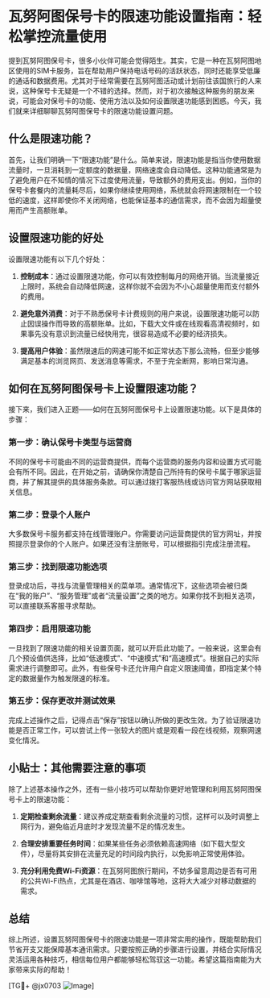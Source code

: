 # 瓦努阿图保号卡的限速功能设置指南：轻松掌控流量使用

提到瓦努阿图保号卡，很多小伙伴可能会觉得陌生。其实，它是一种在瓦努阿图地区使用的SIM卡服务，旨在帮助用户保持电话号码的活跃状态，同时还能享受低廉的通话和数据费用。尤其对于经常需要在瓦努阿图活动或计划前往该国旅行的人来说，这种保号卡无疑是一个不错的选择。然而，对于初次接触这种服务的朋友来说，可能会对保号卡的功能、使用方法以及如何设置限速功能感到困惑。今天，我们就来详细聊聊瓦努阿图保号卡的限速功能设置问题。

## 什么是限速功能？

首先，让我们明确一下“限速功能”是什么。简单来说，限速功能是指当你使用数据流量时，一旦消耗到一定额度的数据量，网络速度会自动降低。这种功能通常是为了避免用户在不知情的情况下过度使用流量，导致额外的费用支出。例如，当你的保号卡套餐内的流量耗尽后，如果你继续使用网络，系统就会将网速限制在一个较低的速度，这样即使你不关闭网络，也能保证基本的通信需求，而不会因为超量使用而产生高额账单。

## 设置限速功能的好处

设置限速功能有以下几个好处：

1. **控制成本**：通过设置限速功能，你可以有效控制每月的网络开销。当流量接近上限时，系统会自动降低网速，这样你就不会因为不小心超量使用而支付额外的费用。
   
2. **避免意外消费**：对于不熟悉保号卡计费规则的用户来说，设置限速功能可以防止因误操作而导致的高额账单。比如，下载大文件或在线观看高清视频时，如果事先没有意识到流量已经快用完，很容易造成不必要的经济损失。

3. **提高用户体验**：虽然限速后的网速可能不如正常状态下那么流畅，但至少能够满足基本的浏览网页、发送消息等需求，不至于完全断网，影响日常沟通。

## 如何在瓦努阿图保号卡上设置限速功能？

接下来，我们进入正题——如何在瓦努阿图保号卡上设置限速功能。以下是具体的步骤：

### 第一步：确认保号卡类型与运营商
不同的保号卡可能由不同的运营商提供，而每个运营商的服务内容和设置方式可能会有所不同。因此，在开始之前，请确保你清楚自己所持有的保号卡属于哪家运营商，并了解其提供的具体服务条款。可以通过拨打客服热线或访问官方网站获取相关信息。

### 第二步：登录个人账户
大多数保号卡服务都支持在线管理账户。你需要访问运营商提供的官方网址，并按照提示登录你的个人账户。如果还没有注册账号，可以根据指引完成注册流程。

### 第三步：找到限速功能选项
登录成功后，寻找与流量管理相关的菜单项。通常情况下，这些选项会被归类在“我的账户”、“服务管理”或者“流量设置”之类的地方。如果你找不到相关选项，可以直接联系客服寻求帮助。

### 第四步：启用限速功能
一旦找到了限速功能的相关设置页面，就可以开启此功能了。一般来说，这里会有几个预设值供选择，比如“低速模式”、“中速模式”和“高速模式”。根据自己的实际需求进行调整即可。此外，有些保号卡还允许用户自定义限速阈值，即指定某个特定的数据量作为触发限速的标准。

### 第五步：保存更改并测试效果
完成上述操作之后，记得点击“保存”按钮以确认所做的更改生效。为了验证限速功能是否正常工作，可以尝试上传一张较大的图片或是观看一段在线视频，观察网速变化情况。

## 小贴士：其他需要注意的事项

除了上述基本操作之外，还有一些小技巧可以帮助你更好地管理和利用瓦努阿图保号卡上的限速功能：

1. **定期检查剩余流量**：建议养成定期查看剩余流量的习惯，这样可以及时调整上网行为，避免临近月底时才发现流量不足的情况发生。

2. **合理安排重要任务时间**：如果某些任务必须依赖高速网络（如下载大型文件），尽量将其安排在流量充足的时间段内执行，以免影响正常使用体验。

3. **充分利用免费Wi-Fi资源**：在瓦努阿图旅行期间，不妨多留意周边是否有可用的公共Wi-Fi热点，尤其是在酒店、咖啡馆等地，这将大大减少对移动数据的需求。

## 总结

综上所述，设置瓦努阿图保号卡的限速功能是一项非常实用的操作，既能帮助我们节省开支又能保障基本通讯需求。只要按照正确的步骤进行设置，并结合实际情况灵活运用各种技巧，相信每位用户都能够轻松驾驭这一功能。希望这篇指南能为大家带来实际的帮助！

[TG💪+ @jx0703 ![Image](https://github.com/user-attachments/assets/dbca1d08-cadb-493c-b0ec-ad6f7a83f270)]